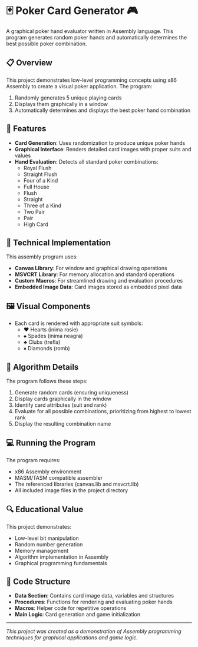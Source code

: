 # 🃏 Poker Card Generator 🎮

A graphical poker hand evaluator written in Assembly language. This program generates random poker hands and automatically determines the best possible poker combination.

## 📋 Overview

This project demonstrates low-level programming concepts using x86 Assembly to create a visual poker application. The program:

1. Randomly generates 5 unique playing cards
2. Displays them graphically in a window
3. Automatically determines and displays the best poker hand combination

## 🎯 Features

- **Card Generation**: Uses randomization to produce unique poker hands
- **Graphical Interface**: Renders detailed card images with proper suits and values
- **Hand Evaluation**: Detects all standard poker combinations:
  - Royal Flush
  - Straight Flush
  - Four of a Kind
  - Full House
  - Flush
  - Straight
  - Three of a Kind
  - Two Pair
  - Pair
  - High Card

## 🔧 Technical Implementation

This assembly program uses:

- **Canvas Library**: For window and graphical drawing operations
- **MSVCRT Library**: For memory allocation and standard operations
- **Custom Macros**: For streamlined drawing and evaluation procedures
- **Embedded Image Data**: Card images stored as embedded pixel data

## 🖼️ Visual Components

- Each card is rendered with appropriate suit symbols:
  - ♥️ Hearts (inima rosie)
  - ♠️ Spades (inima neagra)  
  - ♣️ Clubs (trefla)
  - ♦️ Diamonds (romb)

## 🧮 Algorithm Details

The program follows these steps:
1. Generate random cards (ensuring uniqueness)
2. Display cards graphically in the window
3. Identify card attributes (suit and rank)
4. Evaluate for all possible combinations, prioritizing from highest to lowest rank
5. Display the resulting combination name

## 💻 Running the Program

The program requires:
- x86 Assembly environment
- MASM/TASM compatible assembler
- The referenced libraries (canvas.lib and msvcrt.lib)
- All included image files in the project directory

## 🔍 Educational Value

This project demonstrates:
- Low-level bit manipulation
- Random number generation
- Memory management
- Algorithm implementation in Assembly
- Graphical programming fundamentals

## 📝 Code Structure

- **Data Section**: Contains card image data, variables and structures
- **Procedures**: Functions for rendering and evaluating poker hands
- **Macros**: Helper code for repetitive operations
- **Main Logic**: Card generation and game initialization

---

*This project was created as a demonstration of Assembly programming techniques for graphical applications and game logic.*
